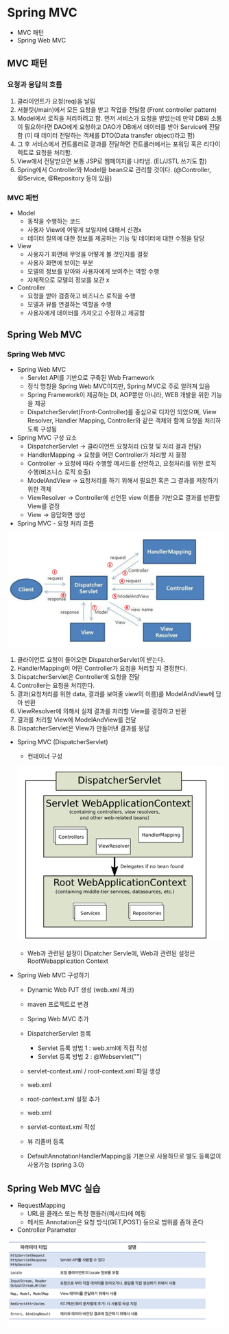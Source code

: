 # Spring MVC
- MVC 패턴
- Spring Web MVC

## MVC 패턴
### 요청과 응답의 흐름
1. 클라이언트가 요청(req)을 날림
2. 서블릿(/main)에서 모든 요청을 받고 작업을 전달함 (Front controller pattern)
3. Model에서 로직을 처리하려고 함. 먼저 서비스가 요청을 받았는데 만약 DB와 소통이 필요하다면 DAO에게 요청하고 DAO가 DB에서 데이터를 받아 Service에 전달함 (이 때 데이터 전달하는 객체를 DTO(Data transfer object)라고 함)
4. 그 후 서비스에서 컨트롤러로 결과를 전달하면 컨트롤러에서는 포워딩 혹은 리다이렉트로 요청을 처리함. 
5. View에서 전달받으면 보통 JSP로 웹페이지를 나타냄. (EL/JSTL 쓰기도 함)
6. Spring에서 Controller와 Model을 bean으로 관리할 것이다. (@Controller, @Service, @Repository 등이 있음)

### MVC 패턴
- Model
    - 동작을 수행하는 코드
    - 사용자 View에 어떻게 보일지에 대해서 신경x
    - 데이터 질의에 대한 정보를 제공하는 기능 및 데이터에 대한 수정을 담당
- View
    - 사용자가 화면에 무엇을 어떻게 볼 것인지를 결정
    - 사용자 화면에 보이는 부분
    - 모델의 정보를 받아와 사용자에게 보여주는 역할 수행
    - 자체적으로 모델의 정보를 보관 x
- Controller
    - 요청을 받아 검증하고 비즈니스 로직을 수행
    - 모델과 뷰를 연결하는 역할을 수행
    - 사용자에게 데이터를 가져오고 수정하고 제공함

## Spring Web MVC
### Spring Web MVC
- Spring Web MVC
    - Servlet API를 기반으로 구축된 Web Framework
    - 정식 명칭을 Spring Web MVC이지만, Spring MVC로 주로 알려져 있음
    - Spring Framework이 제공하는 DI, AOP뿐만 아니라, WEB 개발을 위한 기능을 제공
    - DispatcherServlet(Front-Controller)를 중심으로 디자인 되었으며, View Resolver, Handler Mapping, Controller와 같은 객체와 함께 요청을 처리하도록 구성됨
- Spring MVC 구성 요소
    - DispatcherServlet -> 클라이언트 요청처리 (요청 및 처리 결과 전달)
    - HandlerMapping -> 요청을 어떤 Controller가 처리할 지 결정
    - Controller -> 요청에 따라 수행할 메서드를 선언하고, 요청처리를 위한 로직 수행(비즈니스 로직 호출)
    - ModelAndView -> 요청처리를 하기 위해서 필요한 혹은 그 결과를 저장하기 위한 객체
    - ViewResolver -> Controller에 선언된 view 이름을 기반으로 결과를 반환할 View를 결정
    - View -> 응답화면 생성
- Spring MVC - 요청 처리 흐름

![image](./image/요청처리흐름.PNG)

1. 클라이언트 요청이 들어오면 DispatcherServlet이 받는다.
2. HandlerMapping이 어떤 Controller가 요청을 처리할 지 결정한다.
3. DispatcherServlet은 Controller에 요청을 전달
4. Controller는 요청을 처리한다.
5. 결과(요청처리를 위한 data, 결과를 보여줄 view의 이름)를 ModelAndView에 담아 반환
6. ViewResolver에 의해서 실제 결과를 처리할 View를 결정하고 반환
7. 결과를 처리할 View에 ModelAndView를 전달
8. DispatcherServlet은 View가 만들어낸 결과를 응답

- Spring MVC (DispatcherServlet)
    - 컨테이너 구성

    ![image](./image/dispatcher_container.PNG)
    
    - Web과 관련된 설정이 Dipatcher Servle에, Web과 관련된 설정은 RootWebapplication Context

- Spring Web MVC 구성하기   
    - Dynamic Web PJT 생성 (web.xml 체크)
    - maven 프로젝트로 변경
    - Spring Web MVC 추가

    - DispatcherServlet 등록
        - Servlet 등록 방법 1 : web.xml에 직접 작성
        - Servlet 등록 방법 2 : @Webservlet("")
    - servlet-context.xml / root-context.xml 파일 생성
    - web.xml

    - root-context.xml 설정 추가  
    - web.xml

    - servlet-context.xml 작성
    - 뷰 리졸버 등록
    - DefaultAnnotationHandlerMapping을 기본으로 사용하므로 별도 등록없이 사용가능 (spring 3.0)

## Spring Web MVC 실습
- RequestMapping 
    - URL을 클래스 또는 특정 핸들러(메서드)에 메핑
    - 메서드 Annotation은 요청 방식(GET,POST) 등으로 범위를 좁혀 준다
- Controller Parameter

![image](./image/Controller_Parameter.PNG)
